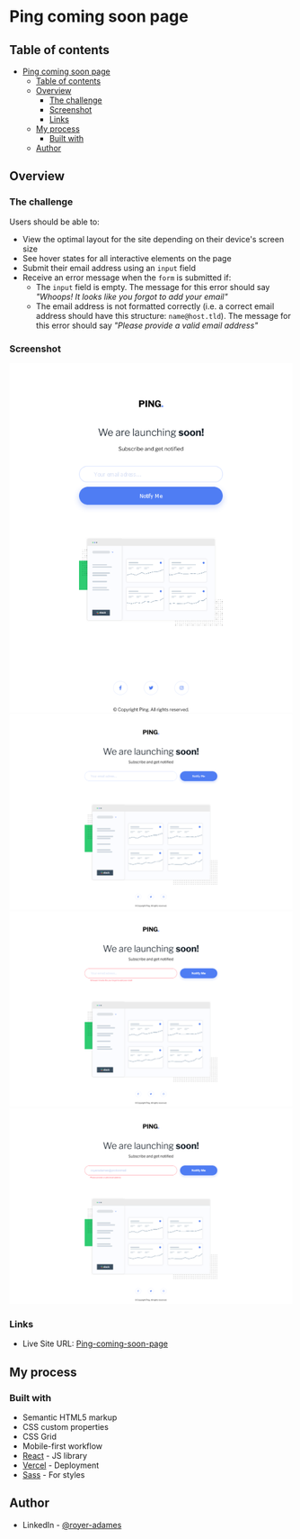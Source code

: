 # Ping coming soon page
## Table of contents

- [Ping coming soon page](#ping-coming-soon-page)
  - [Table of contents](#table-of-contents)
  - [Overview](#overview)
    - [The challenge](#the-challenge)
    - [Screenshot](#screenshot)
    - [Links](#links)
  - [My process](#my-process)
    - [Built with](#built-with)
  - [Author](#author)

## Overview

### The challenge

Users should be able to:

- View the optimal layout for the site depending on their device's screen size
- See hover states for all interactive elements on the page
- Submit their email address using an `input` field
- Receive an error message when the `form` is submitted if:
	- The `input` field is empty. The message for this error should say *"Whoops! It looks like you forgot to add your email"*
	- The email address is not formatted correctly (i.e. a correct email address should have this structure: `name@host.tld`). The message for this error should say *"Please provide a valid email address"*

### Screenshot

![mobile view](./readme-assets/mobile.png)
![desktop view](./readme-assets/desktop.png)
![email required](./readme-assets/email-require.png)
![invalid email](./readme-assets/invalid-email.png)

### Links

- Live Site URL: [Ping-coming-soon-page](https://royer-adames-ping-coming-soon.vercel.app/)

## My process

### Built with

- Semantic HTML5 markup
- CSS custom properties
- CSS Grid
- Mobile-first workflow
- [React](https://reactjs.org/) - JS library
- [Vercel](https://vercel.com/) - Deployment
- [Sass](https://sass-lang.com/) - For styles

## Author

- LinkedIn - [@royer-adames](https://www.linkedin.com/in/royer-adames/)

